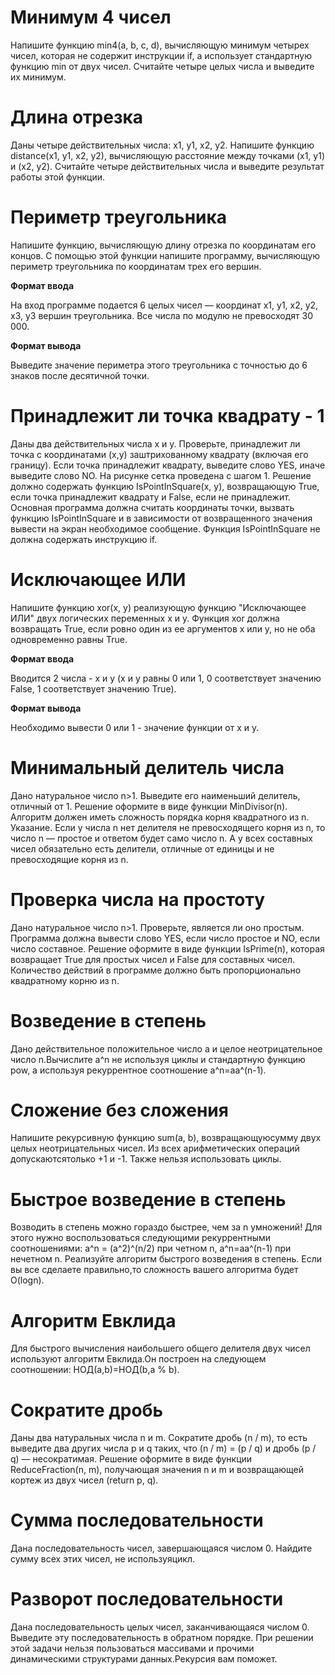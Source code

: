 # Минимум 4 чисел

Напишите функцию min4(a, b, c, d), вычисляющую минимум четырех чисел, которая не содержит инструкции if, а использует стандартную функцию min от двух чисел. Считайте четыре целых числа и выведите их минимум.

# Длина отрезка

Даны четыре действительных числа: x1, y1, x2, y2. Напишите функцию distance(x1, y1, x2, y2), вычисляющую расстояние между точками (x1, y1) и (x2, y2). Считайте четыре действительных числа и выведите результат работы этой функции.

# Периметр треугольника

Напишите функцию, вычисляющую длину отрезка по координатам его концов. С помощью этой функции напишите программу, вычисляющую периметр треугольника по координатам трех его вершин.

**Формат ввода**

На вход программе подается 6 целых чисел — координат x1, y1, x2, y2, x3, y3  вершин треугольника. Все числа по модулю не превосходят 30 000.

**Формат вывода**

Выведите значение периметра этого треугольника с точностью до 6 знаков после десятичной точки.

# Принадлежит ли точка квадрату - 1

Даны два действительных числа x и y. Проверьте, принадлежит ли точка с координатами (x,y) заштрихованному квадрату (включая его границу). Если точка принадлежит квадрату, выведите слово YES, иначе выведите слово NO. На рисунке сетка проведена с шагом 1.
Решение должно содержать функцию IsPointInSquare(x, y), возвращающую True, если точка принадлежит квадрату и False, если не принадлежит. Основная программа должна считать координаты точки, вызвать функцию IsPointInSquare и в зависимости от возвращенного значения вывести на экран необходимое сообщение. Функция IsPointInSquare не должна содержать инструкцию if.

# Исключающее ИЛИ

Напишите функцию xor(x, y)
реализующую функцию "Исключающее ИЛИ" двух логических переменных x и y.
Функция xor должна возвращать True, если ровно один из ее аргументов x или y, но не оба одновременно равны True.

**Формат ввода**

Вводится 2 числа - x и y (x и y равны 0 или 1, 0 соответствует значению False, 1 соответствует значению True).

**Формат вывода**

Необходимо вывести 0 или 1 - значение функции от x и y.

# Минимальный делитель числа

Дано натуральное число n>1. Выведите его наименьший делитель, отличный от 1. Решение оформите в виде функции MinDivisor(n). Алгоритм должен иметь сложность порядка корня квадратного из n.
Указание. Если у числа n нет делителя не превосходящего корня из n, то число n — простое и ответом будет само число n. А у всех составных чисел обязательно есть делители, отличные от единицы и не превосходящие корня из n.

# Проверка числа на простоту

Дано натуральное число n>1. Проверьте, является ли оно простым. Программа должна вывести слово YES, если число простое и NO, если число составное. Решение оформите в виде функции IsPrime(n), которая возвращает True для простых чисел и False для составных чисел. Количество действий в программе должно быть пропорционально квадратному корню из n.

# Возведение в степень

Дано действительное положительное число a и целое неотрицательное число n.Вычислите a^n не используя циклы и стандартную функцию pow, а используя рекуррентное соотношение a^n=aa^(n-1).

# Сложение без сложения

Напишите рекурсивную функцию sum(a, b), возвращающуюсумму двух целых неотрицательных чисел. Из всех арифметических операций допускаютсятолько +1 и -1. Также нельзя использовать циклы.

# Быстрое возведение в степень

Возводить в степень можно гораздо быстрее, чем за n умножений! Для этого нужно воспользоваться следующими рекуррентными соотношениями: a^n = (a^2)^(n/2) при четном n, a^n=aa^(n-1) при нечетном n. Реализуйте алгоритм быстрого возведения в степень. Если вы все сделаете правильно,то сложность вашего алгоритма будет O(logn).

# Алгоритм Евклида

Для быстрого вычисления наибольшего общего делителя двух чисел используют алгоритм Евклида.Он построен на следующем соотношении: НОД(a,b)=НОД(b,a % b).

# Сократите дробь

Даны два натуральных числа n и m.
Сократите дробь (n / m), то есть выведите два других числа p и q таких, что (n / m) = (p / q) и дробь (p / q) — несократимая.
Решение оформите в виде функции ReduceFraction(n, m), получающая значения n и m и возвращающей кортеж из двух чисел (return p, q).

# Сумма последовательности

Дана последовательность чисел, завершающаяся числом 0. Найдите сумму всех этих чисел, не используяцикл.

# Разворот последовательности

Дана последовательность целых чисел, заканчивающаяся числом 0. Выведите эту последовательность в обратном порядке. При решении этой задачи нельзя пользоваться массивами и прочими динамическими структурами данных.Рекурсия вам поможет.



